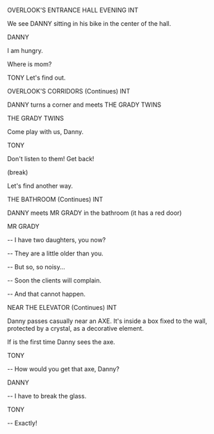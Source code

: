 OVERLOOK'S ENTRANCE HALL EVENING INT

We see DANNY sitting in his bike in the center of the hall.


DANNY

I am hungry.

Where is mom?

TONY
Let's find out.

OVERLOOK'S CORRIDORS (Continues) INT

DANNY turns a corner and meets THE GRADY TWINS

THE GRADY TWINS

Come play with us, Danny.

TONY

Don't listen to them! Get back!

(break)

Let's find another way.


THE BATHROOM (Continues) INT

DANNY meets MR GRADY in the bathroom (it has a red door) 

MR GRADY

-- I have two daughters, you now?

-- They are a little older than you.

-- But so, so noisy...

-- Soon the clients will complain.

-- And that cannot happen.


NEAR THE ELEVATOR (Continues) INT

Danny passes casually near an AXE. It's inside a box fixed to the wall, protected by a crystal, as a decorative element.

If is the first time Danny sees the axe.

TONY

-- How would you get that axe, Danny?

DANNY

-- I have to break the glass.

TONY

-- Exactly!









